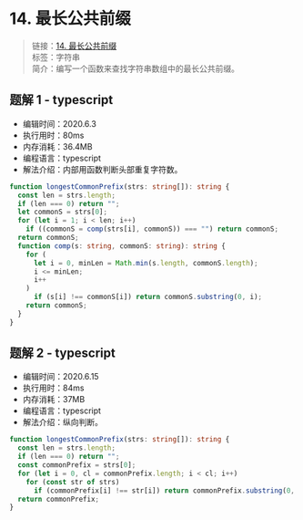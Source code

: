 # 14. 最长公共前缀

> 链接：[14. 最长公共前缀](https://leetcode-cn.com/problems/longest-common-prefix/)  
> 标签：字符串  
> 简介：编写一个函数来查找字符串数组中的最长公共前缀。

## 题解 1 - typescript

- 编辑时间：2020.6.3
- 执行用时：80ms
- 内存消耗：36.4MB
- 编程语言：typescript
- 解法介绍：内部用函数判断头部重复字符数。

```typescript
function longestCommonPrefix(strs: string[]): string {
  const len = strs.length;
  if (len === 0) return "";
  let commonS = strs[0];
  for (let i = 1; i < len; i++)
    if ((commonS = comp(strs[i], commonS)) === "") return commonS;
  return commonS;
  function comp(s: string, commonS: string): string {
    for (
      let i = 0, minLen = Math.min(s.length, commonS.length);
      i <= minLen;
      i++
    )
      if (s[i] !== commonS[i]) return commonS.substring(0, i);
    return commonS;
  }
}
```

## 题解 2 - typescript

- 编辑时间：2020.6.15
- 执行用时：84ms
- 内存消耗：37MB
- 编程语言：typescript
- 解法介绍：纵向判断。

```typescript
function longestCommonPrefix(strs: string[]): string {
  const len = strs.length;
  if (len === 0) return "";
  const commonPrefix = strs[0];
  for (let i = 0, cl = commonPrefix.length; i < cl; i++)
    for (const str of strs)
      if (commonPrefix[i] !== str[i]) return commonPrefix.substring(0, i);
  return commonPrefix;
}
```
